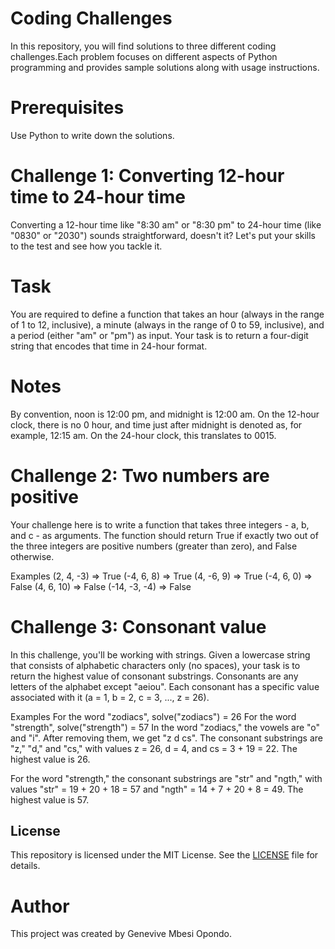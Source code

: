 # Coding Challenges
 In this repository, you will find solutions to three different coding challenges.Each problem focuses on different aspects of Python programming and provides sample solutions along with usage instructions.

# Prerequisites
Use Python to write down the solutions.

# Challenge 1: Converting 12-hour time to 24-hour time
Converting a 12-hour time like "8:30 am" or "8:30 pm" to 24-hour time (like "0830" or "2030") sounds straightforward, doesn't it? Let's put your skills to the test and see how you tackle it.

# Task
You are required to define a function that takes an hour (always in the range of 1 to 12, inclusive), a minute (always in the range of 0 to 59, inclusive), and a period (either "am" or "pm") as input. Your task is to return a four-digit string that encodes that time in 24-hour format.

# Notes
By convention, noon is 12:00 pm, and midnight is 12:00 am.
On the 12-hour clock, there is no 0 hour, and time just after midnight is denoted as, for example, 12:15 am. On the 24-hour clock, this translates to 0015.
# Challenge 2: Two numbers are positive
Your challenge here is to write a function that takes three integers - a, b, and c - as arguments. The function should return True if exactly two out of the three integers are positive numbers (greater than zero), and False otherwise.

Examples
(2, 4, -3) => True
(-4, 6, 8) => True
(4, -6, 9) => True
(-4, 6, 0) => False
(4, 6, 10) => False
(-14, -3, -4) => False
# Challenge 3: Consonant value
In this challenge, you'll be working with strings. Given a lowercase string that consists of alphabetic characters only (no spaces), your task is to return the highest value of consonant substrings. Consonants are any letters of the alphabet except "aeiou". Each consonant has a specific value associated with it (a = 1, b = 2, c = 3, ..., z = 26).

Examples
For the word "zodiacs", solve("zodiacs") = 26
For the word "strength", solve("strength") = 57
In the word "zodiacs," the vowels are "o" and "i". After removing them, we get "z d cs". The consonant substrings are "z," "d," and "cs," with values z = 26, d = 4, and cs = 3 + 19 = 22. The highest value is 26.

For the word "strength," the consonant substrings are "str" and "ngth," with values "str" = 19 + 20 + 18 = 57 and "ngth" = 14 + 7 + 20 + 8 = 49. The highest value is 57.

## License

This repository is licensed under the MIT License. See the [LICENSE](LICENSE) file for details.

# Author

This project was created by Genevive Mbesi Opondo.